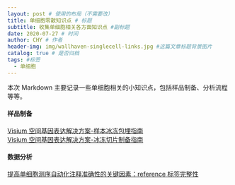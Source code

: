 ```yaml
---
layout: post # 使用的布局（不需要改）
title: 单细胞零散知识点 # 标题
subtitle: 收集单细胞相关各方面知识点 #副标题
date: 2020-07-27 # 时间
author: CHY # 作者
header-img: img/wallhaven-singlecell-links.jpg #这篇文章标题背景图片
catalog: true # 是否归档
tags: #标签
  - 单细胞
---
```


本次 Markdown 主要记录一些单细胞相关的小知识点，包括样品制备、分析流程等等。<br>

#### 样品制备

[Visium 空间基因表达解决方案-样本冰冻包埋指南](https://mp.weixin.qq.com/s/EuWrC_yg0AFztNeveTVL4A)<br>
[Visium 空间基因表达解决方案-冰冻切片制备指南](https://mp.weixin.qq.com/s/WI9yPWGOcWJXP3Qioloqqw)<br>

#### 数据分析

[提高单细胞测序自动化注释准确性的关键因素：reference 标签完整性](https://mp.weixin.qq.com/s/faf83o2eRwObtCULJ4gvlg)<br>
